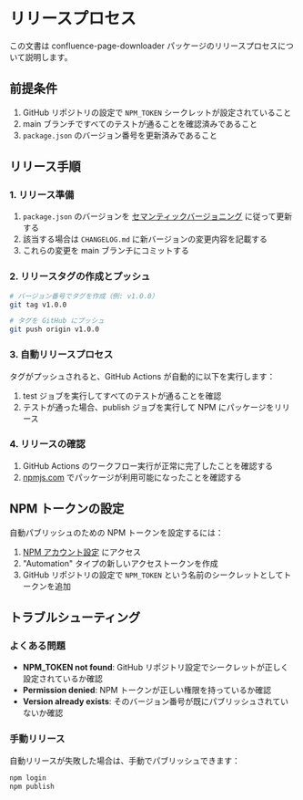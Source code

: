 # リリースプロセス

この文書は confluence-page-downloader パッケージのリリースプロセスについて説明します。

## 前提条件

1. GitHub リポジトリの設定で `NPM_TOKEN` シークレットが設定されていること
2. main ブランチですべてのテストが通ることを確認済みであること
3. `package.json` のバージョン番号を更新済みであること

## リリース手順

### 1. リリース準備

1. `package.json` のバージョンを [セマンティックバージョニング](https://semver.org/) に従って更新する
2. 該当する場合は `CHANGELOG.md` に新バージョンの変更内容を記載する
3. これらの変更を main ブランチにコミットする

### 2. リリースタグの作成とプッシュ

```bash
# バージョン番号でタグを作成（例: v1.0.0）
git tag v1.0.0

# タグを GitHub にプッシュ
git push origin v1.0.0
```

### 3. 自動リリースプロセス

タグがプッシュされると、GitHub Actions が自動的に以下を実行します：

1. test ジョブを実行してすべてのテストが通ることを確認
2. テストが通った場合、publish ジョブを実行して NPM にパッケージをリリース

### 4. リリースの確認

1. GitHub Actions のワークフロー実行が正常に完了したことを確認する
2. [npmjs.com](https://www.npmjs.com/package/confluence-page-downloader) でパッケージが利用可能になったことを確認する

## NPM トークンの設定

自動パブリッシュのための NPM トークンを設定するには：

1. [NPM アカウント設定](https://www.npmjs.com/settings/tokens) にアクセス
2. "Automation" タイプの新しいアクセストークンを作成
3. GitHub リポジトリの設定で `NPM_TOKEN` という名前のシークレットとしてトークンを追加

## トラブルシューティング

### よくある問題

- **NPM_TOKEN not found**: GitHub リポジトリ設定でシークレットが正しく設定されているか確認
- **Permission denied**: NPM トークンが正しい権限を持っているか確認
- **Version already exists**: そのバージョン番号が既にパブリッシュされていないか確認

### 手動リリース

自動リリースが失敗した場合は、手動でパブリッシュできます：

```bash
npm login
npm publish
```
